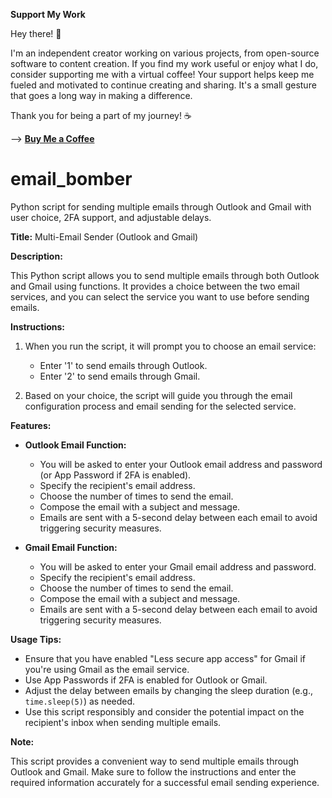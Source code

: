 **Support My Work**

Hey there! 👋

I'm an independent creator working on various projects, from open-source software to content creation. If you find my work useful or enjoy what I do, consider supporting me with a virtual coffee!
Your support helps keep me fueled and motivated to continue creating and sharing. It's a small gesture that goes a long way in making a difference.

Thank you for being a part of my journey! ☕

--> [**Buy Me a Coffee**]([https://github.com](https://www.buymeacoffee.com/apophis04))

# email_bomber
Python script for sending multiple emails through Outlook and Gmail with user choice, 2FA support, and adjustable delays.

**Title:** Multi-Email Sender (Outlook and Gmail)

**Description:**

This Python script allows you to send multiple emails through both Outlook and Gmail using functions. It provides a choice between the two email services, and you can select the service you want to use before sending emails.

**Instructions:**

1. When you run the script, it will prompt you to choose an email service:
   - Enter '1' to send emails through Outlook.
   - Enter '2' to send emails through Gmail.

2. Based on your choice, the script will guide you through the email configuration process and email sending for the selected service.

**Features:**

- **Outlook Email Function:**
  - You will be asked to enter your Outlook email address and password (or App Password if 2FA is enabled).
  - Specify the recipient's email address.
  - Choose the number of times to send the email.
  - Compose the email with a subject and message.
  - Emails are sent with a 5-second delay between each email to avoid triggering security measures.

- **Gmail Email Function:**
  - You will be asked to enter your Gmail email address and password.
  - Specify the recipient's email address.
  - Choose the number of times to send the email.
  - Compose the email with a subject and message.
  - Emails are sent with a 5-second delay between each email to avoid triggering security measures.

**Usage Tips:**

- Ensure that you have enabled "Less secure app access" for Gmail if you're using Gmail as the email service.
- Use App Passwords if 2FA is enabled for Outlook or Gmail.
- Adjust the delay between emails by changing the sleep duration (e.g., `time.sleep(5)`) as needed.
- Use this script responsibly and consider the potential impact on the recipient's inbox when sending multiple emails.

**Note:**

This script provides a convenient way to send multiple emails through Outlook and Gmail. Make sure to follow the instructions and enter the required information accurately for a successful email sending experience.
